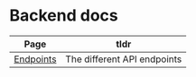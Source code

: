 # Backend docs

| Page | tldr |
|------|------|
| [Endpoints](./Endpoints) | The different API endpoints |